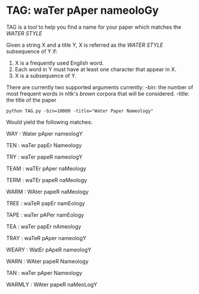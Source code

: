# TAG: waTer pAper nameoloGy ​​​​

TAG is a tool to help you find a name for your paper which matches the *WATER STYLE*

Given a string X and a title Y, X is referred as the *WATER STYLE* subsequence of Y if:
1. X is a frequently used English word.
2. Each word in Y must have at least one character that appear in X.
3. X is a subsequence of Y.

There are currently two supported arguments currently:
-bin: the number of most frequent words in nltk's *brown* corpora that will be considered.
-title: the title of the paper 

```
python TAG.py -bin=10000 -title="Water Paper Nameology"
```
Would yield the following matches:

WAY : Water pAper nameologY

TEN : waTer papEr Nameology

TRY : waTer papeR nameologY

TEAM : waTEr pAper naMeology

TERM : waTEr papeR naMeology

WARM : WAter papeR naMeology

TREE : waTeR papEr namEology

TAPE : waTer pAPer namEology

TEA : waTer papEr nAmeology

TRAY : waTeR pAper nameologY

WEARY : WatEr pApeR nameologY

WARN : WAter papeR Nameology

TAN : waTer pAper Nameology

WARMLY : WAter papeR naMeoLogY

